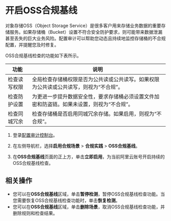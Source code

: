 # 开启OSS合规基线

对象存储OSS（Object Storage Service）是很多客户用来存储业务数据的重要存储服务。如果存储桶（Bucket）设置不符合安全防护要求，则可能带来数据泄漏甚至丢失的巨大业务风险。配置审计可以帮助您动态且持续地监控存储桶的不合规配置，并提醒您及时修复。

OSS合规基线检查的功能如下表所示。

|功能|说明|
|--|--|
|检查读写权限|全局检查存储桶权限是否为公共读或公共读写。如果权限为公共读或公共读写，则视为“不合规”。|
|检查防护设置|为更进一步提升数据安全性，要求存储桶必须设置文件加密和防盗链。如果未设置，则视为“不合规”。|
|检查同城冗余|检查存储桶是否启用同城冗余存储。如果启用，则视为“不合规”。|

1.  登录[配置审计控制台](https://config.console.aliyun.com)。

2.  在左侧导航栏，选择**启用合规场景** \> **合规实践** \> **OSS合规基线**。

3.  在**OSS合规基线**页面的正上方，单击**立即启用**，为当前阿里云账号开启持续的OSS合规基线检查。


## 相关操作

-   您可以在**OSS合规基线**区域，单击**暂停检测**，暂停OSS合规基线检查功能。当您需要恢复OSS合规基线检查功能时，单击**恢复检测**。
-   您可以在**OSS合规基线**区域，单击**删除场景**，取消OSS合规基线检查功能，并删除规则和检查结果。

